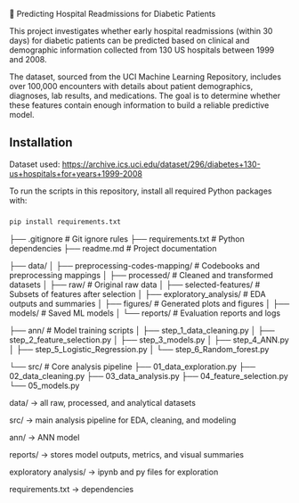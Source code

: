 🏥 Predicting Hospital Readmissions for Diabetic Patients

This project investigates whether early hospital readmissions (within 30 days) for diabetic patients can be predicted based on clinical and demographic information collected from 130 US hospitals between 1999 and 2008.

The dataset, sourced from the UCI Machine Learning Repository, includes over 100,000 encounters with details about patient demographics, diagnoses, lab results, and medications.
The goal is to determine whether these features contain enough information to build a reliable predictive model.

## Installation

Dataset used:
https://archive.ics.uci.edu/dataset/296/diabetes+130-us+hospitals+for+years+1999-2008

To run the scripts in this repository, install all required Python packages with:

###
```bash
pip install requirements.txt
```

├── .gitignore                   # Git ignore rules
├── requirements.txt             # Python dependencies
├── readme.md                    # Project documentation

├── data/
│   ├── preprocessing-codes-mapping/   # Codebooks and preprocessing mappings
│   ├── processed/                     # Cleaned and transformed datasets
│   ├── raw/                           # Original raw data
│   ├── selected-features/             # Subsets of features after selection
│   ├── exploratory_analysis/          # EDA outputs and summaries
│   ├── figures/                       # Generated plots and figures
│   ├── models/                        # Saved ML models
│   └── reports/                       # Evaluation reports and logs

├── ann/                               # Model training scripts
│   ├── step_1_data_cleaning.py
│   ├── step_2_feature_selection.py
│   ├── step_3_models.py
│   ├── step_4_ANN.py
│   ├── step_5_Logistic_Regression.py
│   └── step_6_Random_forest.py

└── src/                               # Core analysis pipeline
    ├── 01_data_exploration.py
    ├── 02_data_cleaning.py
    ├── 03_data_analysis.py
    ├── 04_feature_selection.py
    └── 05_models.py


data/ → all raw, processed, and analytical datasets

src/ → main analysis pipeline for EDA, cleaning, and modeling

ann/ → ANN model 

reports/ → stores model outputs, metrics, and visual summaries

exploratory analysis/ → ipynb and py files for exploration

requirements.txt → dependencies

